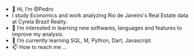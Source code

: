 - 👋 Hi, I’m @Pedro
- I study Economics and work analyzing Rio de Janeiro's Real Estate data at Cyrela Brazil Realty.
- 👀 I’m interested in learning new softwares, languages and features to improve my analysis.
- 🌱 I’m currently learning SQL, M, Python, Dart, Javascript.
- 📫 How to reach me ...

<!---
SloanX/SloanX is a ✨ special ✨ repository because its `README.md` (this file) appears on your GitHub profile.
You can click the Preview link to take a look at your changes.
--->
